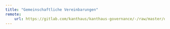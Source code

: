 ```yaml
---
title: "Gemeinschaftliche Vereinbarungen"
remote:
    url: https://gitlab.com/kanthaus/kanthaus-governance/-/raw/master/documents/collectiveagreements/collectiveagreements.de.md
---
```

